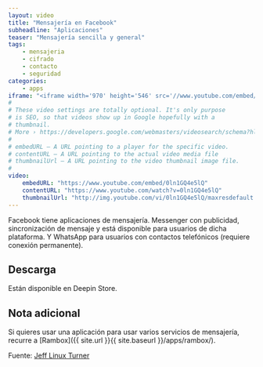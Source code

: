 ```yaml
---
layout: video
title: "Mensajería en Facebook"
subheadline: "Aplicaciones"
teaser: "Mensajería sencilla y general"
tags:
    - mensajeria
    - cifrado
    - contacto
    - seguridad
categories:
    - apps
iframe: "<iframe width='970' height='546' src='//www.youtube.com/embed/0ln1GQ4e5lQ' frameborder='0' allowfullscreen></iframe>"
#
# These video settings are totally optional. It's only purpose
# is SEO, so that videos show up in Google hopefully with a
# thumbnail.
# More › https://developers.google.com/webmasters/videosearch/schema?hl=en&rd=1
#
# embedURL – A URL pointing to a player for the specific video.
# contentURL – A URL pointing to the actual video media file
# thumbnailUrl – A URL pointing to the video thumbnail image file.
#
video:
    embedURL: "https://www.youtube.com/embed/0ln1GQ4e5lQ"
    contentURL: "https://www.youtube.com/watch?v=0ln1GQ4e5lQ"
    thumbnailUrl: "http://img.youtube.com/vi/0ln1GQ4e5lQ/maxresdefault.jpg"
---
```

<!--more-->

Facebook tiene aplicaciones de mensajería. Messenger con publicidad, sincronización de mensaje y está disponible para usuarios de dicha plataforma. Y WhatsApp para usuarios con contactos telefónicos (requiere conexión permanente).

## Descarga

Están disponible en Deepin Store.

## Nota adicional

Si quieres usar una aplicación para usar varios servicios de mensajería, recurre a [Rambox]({{ site.url }}{{ site.baseurl }}/apps/rambox/).

Fuente: [Jeff Linux Turner](https://www.youtube.com/channel/UCQ93uL3eEGNxUOdulfrLGcw)
